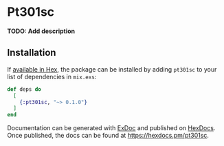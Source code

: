 # Pt301sc

**TODO: Add description**

## Installation

If [available in Hex](https://hex.pm/docs/publish), the package can be installed
by adding `pt301sc` to your list of dependencies in `mix.exs`:

```elixir
def deps do
  [
    {:pt301sc, "~> 0.1.0"}
  ]
end
```

Documentation can be generated with [ExDoc](https://github.com/elixir-lang/ex_doc)
and published on [HexDocs](https://hexdocs.pm). Once published, the docs can
be found at <https://hexdocs.pm/pt301sc>.

